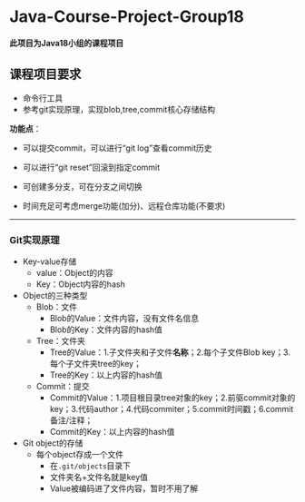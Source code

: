 # Java-Course-Project-Group18

**此项目为Java18小组的课程项目**

## 课程项目要求

- 命令行工具
- 参考git实现原理，实现blob,tree,commit核心存储结构

**功能点**：

- 可以提交commit，可以进行“git log”查看commit历史
- 可以进行“git reset”回滚到指定commit
- 可创建多分支，可在分支之间切换

- 时间充足可考虑merge功能(加分)、远程仓库功能(不要求)

-----

### Git实现原理

- Key-value存储
  - value：Object的内容
  - Key：Object内容的hash
- Object的三种类型
  - Blob：文件 <!--每个用户文件的每个版本都会对应一个blob对象-->
    - Blob的Value：文件内容，没有文件名信息
    - Blob的Key：文件内容的hash值
  - Tree：文件夹 <!--每个用户文件夹（和子文件夹）都会对应一个Tree对象-->
    - Tree的Value：1.子文件夹和子文件**名称**；2.每个子文件Blob key；3.每个子文件夹tree的key；
    - Tree的Key：以上内容的hash值
  - Commit：提交 <!--每次提交对应一个Commit对象-->
    - Commit的Value：1.项目根目录tree对象的key；2.前驱commit对象的key；3.代码author；4.代码commiter；5.commit时间戳；6.commit备注/注释；
    - Commit的Key：以上内容的hash值
- Git object的存储
  - 每个object存成一个文件
    - 在`.git/objects`目录下
    - 文件夹名+文件名就是key值
    - Value被编码进了文件内容，暂时不用了解